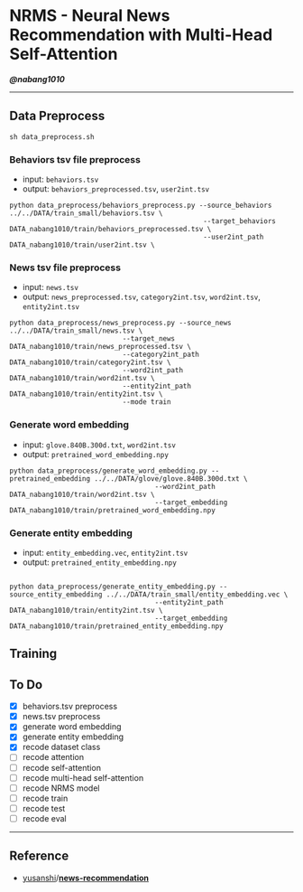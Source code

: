 # NRMS - Neural News Recommendation with Multi-Head Self-Attention

***@nabang1010***

---

## Data Preprocess

```console
sh data_preprocess.sh
```

### Behaviors tsv file preprocess

* input: `behaviors.tsv`
* output: `behaviors_preprocessed.tsv`, `user2int.tsv`

```console
python data_preprocess/behaviors_preprocess.py --source_behaviors ../../DATA/train_small/behaviors.tsv \
                                                --target_behaviors DATA_nabang1010/train/behaviors_preprocessed.tsv \
                                                --user2int_path DATA_nabang1010/train/user2int.tsv \
```

### News tsv file preprocess

* input: `news.tsv`
* output: `news_preprocessed.tsv`, `category2int.tsv`, `word2int.tsv`, `entity2int.tsv`

```console
python data_preprocess/news_preprocess.py --source_news ../../DATA/train_small/news.tsv \
                            --target_news DATA_nabang1010/train/news_preprocessed.tsv \
                            --category2int_path DATA_nabang1010/train/category2int.tsv \
                            --word2int_path DATA_nabang1010/train/word2int.tsv \
                            --entity2int_path DATA_nabang1010/train/entity2int.tsv \
                            --mode train
```

### Generate word embedding

* input: `glove.840B.300d.txt`, `word2int.tsv`
* output: `pretrained_word_embedding.npy`

```console
python data_preprocess/generate_word_embedding.py --pretrained_embedding ../../DATA/glove/glove.840B.300d.txt \
                                    --word2int_path DATA_nabang1010/train/word2int.tsv \
                                    --target_embedding DATA_nabang1010/train/pretrained_word_embedding.npy
```

### Generate entity embedding

* input: `entity_embedding.vec`, `entity2int.tsv`
* output: `pretrained_entity_embedding.npy`

```console

python data_preprocess/generate_entity_embedding.py --source_entity_embedding ../../DATA/train_small/entity_embedding.vec \
                                    --entity2int_path DATA_nabang1010/train/entity2int.tsv \
                                    --target_embedding DATA_nabang1010/train/pretrained_entity_embedding.npy
```

## Training

## To Do

* [X] behaviors.tsv preprocess
* [X] news.tsv preprocess
* [X] generate word embedding
* [X] generate entity embedding
* [X] recode dataset class
* [ ] recode attention
* [ ] recode self-attention
* [ ] recode multi-head self-attention
* [ ] recode NRMS model
* [ ] recode train
* [ ] recode test
* [ ] recode eval

---

## Reference

* [yusanshi](https://github.com/yusanshi)/**[news-recommendation](https://github.com/yusanshi/news-recommendation)**
